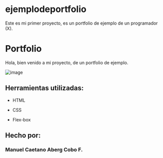 # ejemplodeportfolio
Este es mi primer proyecto, es un portfolio de ejemplo de un programador (X).

# Portfolio
Hola, bien venido a mi proyecto, de un portfolio de ejemplo.

![image](.png)

## Herramientas utilizadas:

* HTML

* CSS

* Flex-box

## Hecho por:

### Manuel Caetano Aberg Cobo F.
